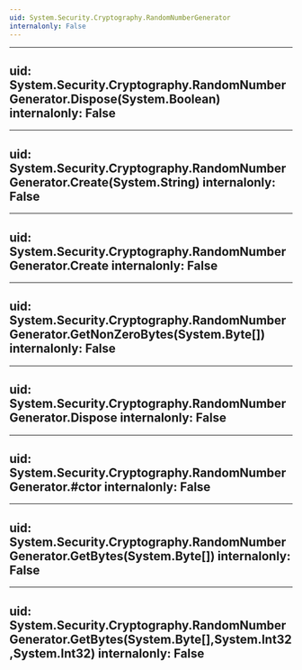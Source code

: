 ```yaml
---
uid: System.Security.Cryptography.RandomNumberGenerator
internalonly: False
---
```


---
uid: System.Security.Cryptography.RandomNumberGenerator.Dispose(System.Boolean)
internalonly: False
---

---
uid: System.Security.Cryptography.RandomNumberGenerator.Create(System.String)
internalonly: False
---

---
uid: System.Security.Cryptography.RandomNumberGenerator.Create
internalonly: False
---

---
uid: System.Security.Cryptography.RandomNumberGenerator.GetNonZeroBytes(System.Byte[])
internalonly: False
---

---
uid: System.Security.Cryptography.RandomNumberGenerator.Dispose
internalonly: False
---

---
uid: System.Security.Cryptography.RandomNumberGenerator.#ctor
internalonly: False
---

---
uid: System.Security.Cryptography.RandomNumberGenerator.GetBytes(System.Byte[])
internalonly: False
---

---
uid: System.Security.Cryptography.RandomNumberGenerator.GetBytes(System.Byte[],System.Int32,System.Int32)
internalonly: False
---
